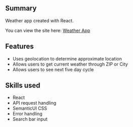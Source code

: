 ## Summary

Weather app created with React.

You can view the site here: [Weather App](https://liang-weather-app.herokuapp.com/)

## Features

- Uses geolocation to determine approximate location
- Allows users to get current weather through ZIP or City
- Allows users to see next five day cycle

## Skills used

- React
- API request handling
- SemanticUI CSS
- Error handling
- Search bar input
